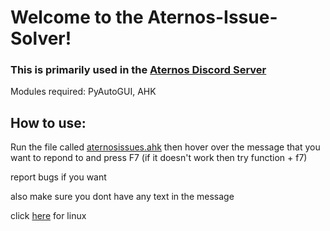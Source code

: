 # Welcome to the Aternos-Issue-Solver!

### This is primarily used in the [Aternos Discord Server](https://discord.com/invite/44tjB3D)

Modules required: PyAutoGUI, AHK

## How to use:

Run the file called [aternosissues.ahk](https://github.com/prokenz101/aternos-issue-solver/releases/tag/v1.0.0) then hover over the message that you want to repond to and press F7 (if it doesn't work then try function + f7)

report bugs if you want

also make sure you dont have any text in the message

click [here](https://github.com/prokenz101/aternos-issue-solver/tree/linux) for linux